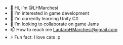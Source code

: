 - 👋 Hi, I’m @LHMarchesi
- 👀 I’m interested in game development
- 🌱 I’m currently learning Unity C#
- 💞️ I’m looking to collaborate on game Jams
- 📫 How to reach me LautaroHMarchesi@gmail.com
- ⚡ Fun fact: I love cats :p

<!---
LHMarchesi/LHMarchesi is a ✨ special ✨ repository because its `README.md` (this file) appears on your GitHub profile.
You can click the Preview link to take a look at your changes.
--->
